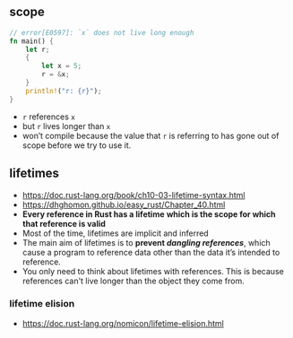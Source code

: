 
## scope

```rust
// error[E0597]: `x` does not live long enough
fn main() {
    let r;
    {
        let x = 5;
        r = &x;
    }
    println!("r: {r}");
}
```

- `r` references `x`
- but `r` lives longer than `x`
- won’t compile because the value that `r` is referring to has gone out of scope before we try to use it.

## lifetimes

- https://doc.rust-lang.org/book/ch10-03-lifetime-syntax.html
- https://dhghomon.github.io/easy_rust/Chapter_40.html
- **Every reference in Rust has a lifetime**
  **which is the scope for which that reference is valid**
- Most of the time, lifetimes are implicit and inferred
- The main aim of lifetimes is to **prevent _dangling references_**, which cause a program to reference data other than the data it’s intended to reference.
- You only need to think about lifetimes with references.
  This is because references can't live longer than the object they come from.

### lifetime elision

- https://doc.rust-lang.org/nomicon/lifetime-elision.html

